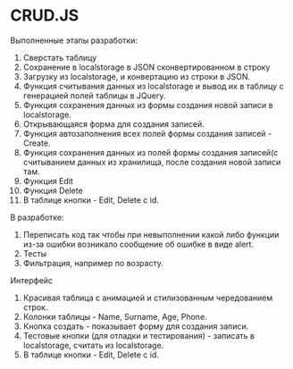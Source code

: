 # CRUD.JS

Выполненные этапы разработки:
1. Сверстать таблицу
2. Сохранение в localstorage в JSON сконвертированном в строку
3. Загрузку из localstorage, и конвертацию из строки в JSON.
4. Функция считывания данных из localstorage и вывод их в таблицу с генерацией полей таблицы в JQuery.
5. Функция сохранения данных из формы создания новой записи в localstorage.
6. Открывающаяся форма для создания записей.
7. Функция автозаполнения всех полей формы создания записей - Create.
8. Функция сохранения данных из полей формы создания записей(с считыванием данных из хранилища, после создания новой записи там.
9. Функция Edit
10. Функция Delete
11. В таблице кнопки - Edit, Delete c id.

В разработке:
1. Переписать код так чтобы при невыполнении какой либо функции из-за ошибки возникало сообщение об ошибке в виде alert.
2. Тесты
3. Фильтрация, например по возрасту.

Интерфейс
1. Красивая таблица с анимацией и стилизованным чередованием строк.
2. Колонки таблицы - Name, Surname, Age, Phone.
3. Кнопка создать - показывает форму для создания записи.
4. Тестовые кнопки (для отладки и тестирования) - записать в localstorage, считать из localstorage.
5. В таблице кнопки - Edit, Delete c id.
